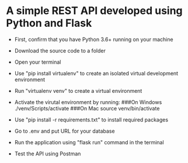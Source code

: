 #  A simple REST API developed using Python and Flask

-  First, confirm that you have Python 3.6+ running on your machine
-  Download the source code to a folder
-  Open your terminal
-  Use "pip install virtualenv" to create an isolated virtual development environment
-  Run "virtualenv venv" to create a virtual environment
-  Activate the virutal environment by running:
    ###On Windows
   ./venv/Scripts/activate
    ###On Mac
   source venv/bin/activate
   
-  Use "pip install -r requirements.txt" to install required packages
-  Go to .env and put URL for your database
-  Run the application using "flask run" command in the terminal
-  Test the API using Postman
